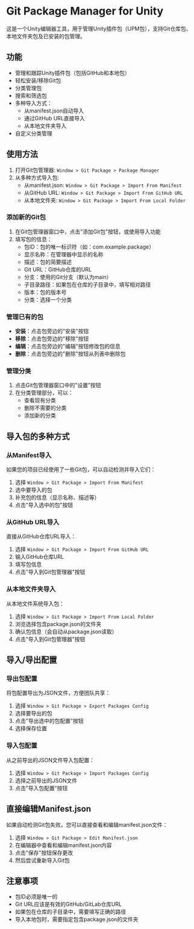 # Git Package Manager for Unity

这是一个Unity编辑器工具，用于管理Unity插件包（UPM包），支持Git仓库包、本地文件夹包及已安装的包管理。

## 功能

- 管理和跟踪Unity插件包（包括GitHub和本地包）
- 轻松安装/移除Git包
- 分类管理包
- 搜索和筛选包
- 多种导入方式：
  - 从manifest.json自动导入
  - 通过GitHub URL直接导入
  - 从本地文件夹导入
- 自定义分类管理

## 使用方法

1. 打开Git包管理器: `Window > Git Package > Package Manager`
2. 从多种方式导入包:
   - 从manifest.json: `Window > Git Package > Import From Manifest`
   - 从GitHub URL: `Window > Git Package > Import From GitHub URL`
   - 从本地文件夹: `Window > Git Package > Import From Local Folder`

### 添加新的Git包

1. 在Git包管理器窗口中，点击"添加Git包"按钮，或使用导入功能
2. 填写包的信息：
   - 包ID：包的唯一标识符（如：com.example.package）
   - 显示名称：在管理器中显示的名称
   - 描述：包的简要描述
   - Git URL：GitHub仓库的URL
   - 分支：使用的Git分支（默认为main）
   - 子目录路径：如果包在仓库的子目录中，填写相对路径
   - 版本：包的版本号
   - 分类：选择一个分类

### 管理已有的包

- **安装**：点击包旁边的"安装"按钮
- **移除**：点击包旁边的"移除"按钮
- **编辑**：点击包旁边的"编辑"按钮修改包的信息
- **删除**：点击包旁边的"删除"按钮从列表中删除包

### 管理分类

1. 点击Git包管理器窗口中的"设置"按钮
2. 在分类管理部分，可以：
   - 查看现有分类
   - 删除不需要的分类
   - 添加新的分类

## 导入包的多种方式

### 从Manifest导入

如果您的项目已经使用了一些Git包，可以自动检测并导入它们：

1. 选择 `Window > Git Package > Import From Manifest`
2. 选中要导入的包
3. 补充包的信息（显示名称、描述等）
4. 点击"导入选中的包"按钮

### 从GitHub URL导入

直接从GitHub仓库URL导入：

1. 选择 `Window > Git Package > Import From GitHub URL`
2. 输入GitHub仓库URL
3. 填写包信息
4. 点击"导入到Git包管理器"按钮

### 从本地文件夹导入

从本地文件系统导入包：

1. 选择 `Window > Git Package > Import From Local Folder`
2. 浏览选择包含package.json的文件夹
3. 确认包信息（会自动从package.json读取）
4. 点击"导入到Git包管理器"按钮

## 导入/导出配置

### 导出包配置

将包配置导出为JSON文件，方便团队共享：

1. 选择 `Window > Git Package > Export Packages Config`
2. 选择要导出的包
3. 点击"导出选中的包配置"按钮
4. 选择保存位置

### 导入包配置

从之前导出的JSON文件导入包配置：

1. 选择 `Window > Git Package > Import Packages Config`
2. 选择之前导出的JSON文件
3. 点击"导入包配置"按钮

## 直接编辑Manifest.json

如果自动检测Git包失败，您可以直接查看和编辑manifest.json文件：

1. 选择 `Window > Git Package > Edit Manifest.json`
2. 在编辑器中查看和编辑manifest.json内容
3. 点击"保存"按钮保存更改
4. 然后尝试重新导入Git包

## 注意事项

- 包ID必须是唯一的
- Git URL应该是有效的GitHub/GitLab仓库URL
- 如果包在仓库的子目录中，需要填写正确的路径
- 导入本地包时，需要指定包含package.json的文件夹